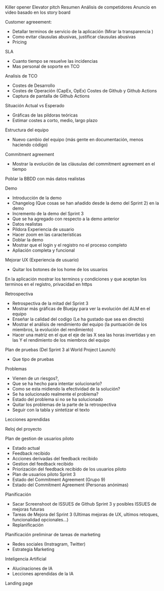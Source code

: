 Killer opener
Elevator pitch
Resumen Análisis de competidores
Anuncio en video basado en los story board

Customer agreeement:

- Detallar terminos de servicio de la aplicación (Mirar la transparencia )
- Como evitar clausulas abusivas, justificar clausulas abusivas
- Pricing

SLA

- Cuanto tiempo se resuelve las incidencias
- Mas personal de soporte en TCO

Analisis de TCO

- Costes de Desarrollo
- Costes de Operación (CapEx, OpEx)
  Costes de Github y Github Actions
- Captura de pantalla de Github Actions

Situación Actual vs Esperado

- Gráficas de las pildoras teóricas
- Estimar costes a corto, medio, largo plazo

Estructura del equipo

- Nuevo cambio del equipo (más gente en documentación, menos haciendo código)

Commitment agreement

- Mostrar la evolución de las cláusulas del commitment agreement en el tiempo

Poblar la BBDD con más datos realistas

Demo

- Introducción de la demo
- Changelog (Que cosas se han añadido desde la demo del Sprint 2) en la demo
- Incremento de la demo del Sprint 3
- Que se ha agregado con respecto a la demo anterior
- Datos realistas
- Pildora Experiencia de usuario
- Hacer zoom en las características
- Doblar la demo
- Mostrar que el login y el registro no el proceso completo
- Apliación completa y funcional

Mejorar UX (Experiencia de usuario)

- Quitar los botones de los home de los usuarios

En la aplicación mostrar los terminos y condiciones y que aceptan los terminos en el registro, privacidad en https

Retrospectiva

- Retrospectiva de la mitad del Sprint 3
- Mostrar más gráficas de Bluejay para ver la evolución del ALM en el equipo
- Enseñar la calidad del codigo (Le ha gustado que sea en directo)
- Mostrar el análisis de rendimiento del equipo (la puntuación de los miembros, la evolución del rendimiento)
- Hacer una matriz en el que el eje de las X sea las horas invertidas y en las Y el rendimiento de los miembros del equipo

Plan de pruebas (Del Sprint 3 al World Project Launch)

- Que tipo de pruebas

Problemas

- Vienen de un riesgos?,
- Que se ha hecho para intentar solucionarlo?
- Como se esta midiendo la efectividad de la solución?
- Se ha solucionado realmente el problema?
- Estado del problema si no se ha solucionado
- Quitar los problemas de la parte de la retrospectiva
- Seguir con la tabla y sintetizar el texto

Lecciones aprendidas

Reloj del proyecto

Plan de gestion de usuarios piloto

- Estado actual
- Feedback recibido
- Acciones derivadas del feedback recibido
- Gestion del feedback recibido
- Priorización del feedback recibido de los usuarios piloto
- Plan de usuarios piloto Sprint 3
- Estado del Commitment Agreement (Grupo 9)
- Estado del Commitment Agreement (Personas anónimas)

Planificación

- Sacar Screenshoot de ISSUES de Github Sprint 3 y posibles ISSUES de mejoras futuras
- Tareas de Mejora del Sprint 3 (Ultimas mejoras de UX, ultimos retoques, funcionalidad opcionales...)
- Replanificación

Planificación preliminar de tareas de marketing

- Redes sociales (Instragram, Twitter)
- Estrategia Marketing

Inteligencia Artificial

- Alucinaciones de IA
- Lecciones aprendidas de la IA

Landing page
